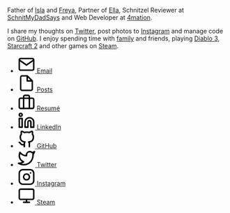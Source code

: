 Father of [Isla](https://murty.io/isla) and [Freya](https://murty.io/freya), Partner of [Ella](http://ellacondon.com/),
Schnitzel Reviewer at [SchnitMyDadSays](http://schnitmydadsays.com/) and
Web Developer at [4mation](http://4mation.com.au).

I share my thoughts on [Twitter](https://twitter.com/brendanmurty), post photos to [Instagram](https://instagram.com/brendan.murty) and manage code on [GitHub](https://github.com/brendanmurty).
I enjoy spending time with [family](http://islamurty.com/) and friends, playing [Diablo 3](https://us.battle.net/d3/en/profile/brendanmurty-1332/hero/84215723), [Starcraft 2](http://sea.battle.net/sc2/en/profile/148220/1/murty/) and other games on [Steam](http://steamcommunity.com/id/brendanmurty).

<ul class="listing social">
    <li>
      <a href="mailto:brendan@murty.email" title="Send me an email at brendan@murty.email">
        <img src="/images/common/mail.svg" alt="Email" width="40" height="40">
        <span>Email</span>
      </a>
    </li>
    <li>
      <a href="/brendan/posts" title="View my Posts">
        <img src="/images/common/file.svg" alt="Posts" width="40" height="40">
        <span>Posts</span>
      </a>
    </li>
    <li>
      <a href="/brendan/resume" title="View my Resumé">
        <img src="/images/common/briefcase.svg" alt="Resumé" width="40" height="40">
        <span>Resumé</span>
      </a>
    </li>
    <li>
      <a href="https://www.linkedin.com/in/brendanmurty/" title="View my LinkedIn profile">
        <img src="/images/common/linkedin.svg" alt="LinkedIn" width="40" height="40">
        <span>LinkedIn</span>
      </a>
    </li>
    <li>
      <a href="https://github.com/brendanmurty" title="View my code on GitHub">
        <img src="/images/common/github.svg" alt="GitHub" width="40" height="40">
        <span>GitHub</span>
      </a>
    </li>
    <li>
      <a href="https://twitter.com/brendanmurty" title="View my Twitter profile">
        <img src="/images/common/twitter.svg" alt="Twitter" width="40" height="40">
        <span>Twitter</span>
      </a>
    </li>
    <li>
      <a href="https://instagram.com/brendan.murty" title="View my Instagram posts">
        <img src="/images/common/instagram.svg" alt="Instagram" width="40" height="40">
        <span>Instagram</span>
      </a>
    </li>
    <li>
      <a href="http://steamcommunity.com/id/brendanmurty" title="Join me in a game on Steam">
        <img src="/images/common/monitor.svg" alt="Steam" width="40" height="40">
        <span>Steam</span>
      </a>
    </li>
  </ul>
